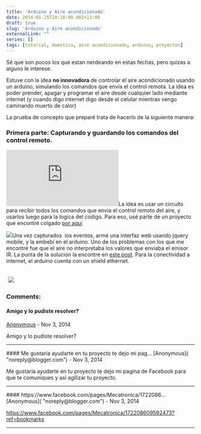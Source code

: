 ```yaml
---
title: 'Arduino y Aire acondicionado'
date: 2014-01-25T20:18:00.002+13:00
draft: true
slug: 'Arduino y Aire acondicionado'
externalLink: ""
series: []
tags: [tutorial, domotica, aire acondicionado, arduino, proyectos]
---
```


Sé que son pocos los que estan nerdeando en estas fechas, pero quizas a alguno le interese.

Estuve con la idea **no innovadora** de controlar el aire acondicionado usando un arduino, simulando los comandos que envía el control remota. La idea es poder prender, apagar y programar el aire desde cualquier lado mediante internet (y cuando digo internet digo desde el celular mientras vengo caminando muerto de calor)

La prueba de concepto que preparé trata de hacerlo de la siguiente manera:

### Primera parte: Capturando y guardando los comandos del control remoto.

[![](http://www.ladyada.net/wiki/lib/exe/fetch.php?hash=38859c&w=618&h=416&media=http%3A%2F%2Fwww.ladyada.net%2Fimages%2Fsensors%2Farduinopna4602.gif)](http://www.ladyada.net/wiki/lib/exe/fetch.php?hash=38859c&w=618&h=416&media=http%3A%2F%2Fwww.ladyada.net%2Fimages%2Fsensors%2Farduinopna4602.gif)La idea es usar un circuito para recibir todos los comandos que envia el control remoto del aire, y usarlos luego para la logica del codigo. Para eso, usé parte de un proyecto que encontré colgado [por aquí](http://www.ladyada.net/wiki/tutorials/learn/sensors/ir.html)

[![](https://encrypted-tbn1.gstatic.com/images?q=tbn:ANd9GcRlWbDd4JblgFeuTGu9Q1I37J_oyitABKQI70AoDM2-hzHHEp_I1w)](https://encrypted-tbn1.gstatic.com/images?q=tbn:ANd9GcRlWbDd4JblgFeuTGu9Q1I37J_oyitABKQI70AoDM2-hzHHEp_I1w)Una vez capturados  los eventos, armé una interfaz web usando jquery mobile, y la embebí en el arduino. Uno de los problemas con los que me encontré fue que el aire no interpretaba los valores que enviaba el emisor IR. La punta de la solucion la encontre en [este post](http://forum.arduino.cc/index.php?PHPSESSID=kqt4ejhh6mg2btq59lgefdtch7&topic=208279.msg1531237#msg1531237). Para la conectividad a internet, el arduino cuenta con un shield ethernet.

 [![](http://4.bp.blogspot.com/-dqqawxH461Y/UuNjdV-3ReI/AAAAAAAAWtU/SwYA-3nOZ1M/s1600/2014-01-25+04_10_14-Air+conditioner+controller+using+Ardunio+by+Cristian+Marquez.png)](http://4.bp.blogspot.com/-dqqawxH461Y/UuNjdV-3ReI/AAAAAAAAWtU/SwYA-3nOZ1M/s1600/2014-01-25+04_10_14-Air+conditioner+controller+using+Ardunio+by+Cristian+Marquez.png)
---
### Comments:
#### Amigo y lo pudiste resolver?
[Anonymous]( "noreply@blogger.com") - <time datetime="2014-11-06T04:10:05.770+13:00">Nov 3, 2014</time>

Amigo y lo pudiste resolver?
<hr />
#### Me gustaría ayudarte en tu proyecto te dejo mi pag...
[Anonymous]( "noreply@blogger.com") - <time datetime="2014-11-06T04:12:30.270+13:00">Nov 3, 2014</time>

Me gustaría ayudarte en tu proyecto te dejo mi pagina de Facebook para que te comuniques y asi agilizar tu proyecto.
<hr />
#### https://www.facebook.com/pages/Mecatronica/1722086...
[Anonymous]( "noreply@blogger.com") - <time datetime="2014-11-06T04:14:16.532+13:00">Nov 3, 2014</time>

https://www.facebook.com/pages/Mecatronica/172208609592473?ref=bookmarks
<hr />
